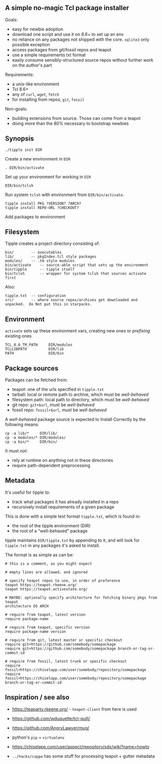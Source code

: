 ## A simple no-magic Tcl package installer

Goals:

 * easy for newbie adoption
  * download one script and use it on 8.6+ to set up an env
  * no reliance on any packages not shipped with the core.  `sqlite3` only possible exception
 * access packages from git/fossil repos and teapot
 * use a simple requirements txt format
 * easily consume sensibly-structured source repos without further work on the author's part

Requirements:

 * a unix-like environment
 * Tcl 8.6+
 * any of `curl`, `wget`, `fetch`
 * for installing from repos, `git`, `fossil`

Non-goals:

 * building extensions from source.  Those can come from a teapot
 * doing more than the 80% necessary to bootstrap newbies


## Synopsis

    ./tipple init DIR

Create a new environment in `DIR`

    . DIR/bin/activate

Set up your environment for working in `DIR`

    DIR/bin/tclsh

Run system `tclsh` with environment from `DIR/bin/activate`.

    tipple install PKG ?VERSION? ?ARCH?
    tipple install REPO-URL ?CHECKOUT?

Add packages to environment


## Filesystem

Tipple creates a project directory consisting of:

    bin/        -- executables
    lib/        -- pkgIndex.tcl style packages
    modules/    -- .tm style modules
    bin/activate    -- source-able script that sets up the environment
    bin/tipple      -- tipple itself
    bin/tclsh       -- wrapper for system tclsh that sources activate first

Also:

    tipple.txt  -- configuration
    src/        -- where source repos/archives get downloaded and unpacked.  Do Not put this in starpacks.


## Environment

`activate` sets up these environment vars, creating new ones or *prefixing* existing ones

    TCL_8.6_TM_PATH     DIR/modules
    TCLLIBPATH          DIR/lib
    PATH                DIR/bin


## Package sources

Packages can be fetched from:

 * teapot:  one of the urls specified in `tipple.txt`
 * tarball:  local or remote path to archive, which must be *well-behaved*
 * filesystem path:  local path to directory, which must be *well-behaved*
 * git repo:  `git+$url`, must be *well-behaved*
 * fossil repo:  `fossil+$url`, must be *well-behaved*

A *well-behaved* package source is expected to Install Correctly by the following means:

    cp -a lib/*     DIR/lib/
    cp -a modules/* DIR/modules/
    cp -a bin/*     DIR/bin/

It must *not*:

 * rely at runtime on anything not in these directories
 * require path-dependent preprocessing


## Metadata

It's useful for tipple to:

 * track what packages it has already installed in a repo
 * recursively install requirements of a given package

This is done with a simple text format `tipple.txt`, which is found in:

 * the root of the tipple environment (DIR)
 * the root of a "well-behaved" package

tipple maintains `DIR/tipple.txt` by appending to it, and will look for `tipple.txt` in any packages it's asked to install.

The format is as simple as can be:

    # this is a comment, as you might expect
    
    # empty lines are allowed, and ignored
    
    # specify teapot repos to use, in order of preference
    teapot https://teapot.rkeene.org/
    teapot https://teapot.activestate.org/
    
    # MAYBE: optionally specify architecture for fetching binary pkgs from teapot
    architecture OS ARCH
    
    # require from teapot, latest version
    require package-name
    
    # require from teapot, specific version
    require package-name version
    
    # require from git, latest master or specific checkout
    require git+https://github.com/somebody/somepackage
    require git+https://github.com/somebody/somepackage branch-or-tag-or-commit-id
    
    # require from fossil, latest trunk or specific checkout
    require fossil+https://chiselapp.com/user/somebody/repository/somepackage
    require fossil+https://chiselapp.com/user/somebody/repository/somepackage branch-or-tag-or-commit-id


## Inspiration / see also

 * <https://teaparty.rkeene.org/> - `teapot-client` from here is used
 * <https://github.com/wduquette/tcl-quill/>
 * <https://github.com/AngryLawyer/mug/>
 * python's `pip` + `virtualenv`

 * <https://chiselapp.com/user/aspect/repository/sdx/wiki?name=howto>
 * `../hacks/cuppa` has some stuff for processing teapot + gutter metadata

